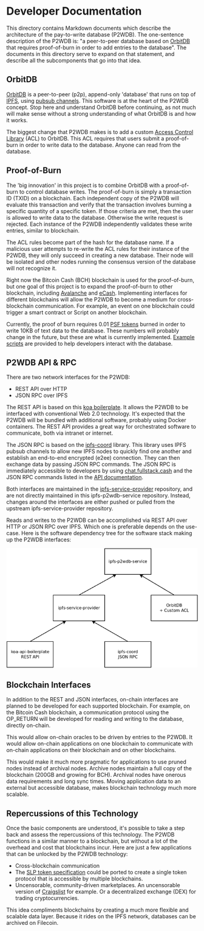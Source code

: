# Developer Documentation

This directory contains Markdown documents which describe the architecture of the pay-to-write database (P2WDB). The one-sentence description of the P2WDB is: "a peer-to-peer database based on [OrbitDB](https://github.com/orbitdb/orbit-db) that requires proof-of-burn in order to add entries to the database". The documents in this directory serve to expand on that statement, and describe all the subcomponents that go into that idea.

## OrbitDB

[OrbitDB](https://github.com/orbitdb/orbit-db) is a peer-to-peer (p2p), append-only 'database' that runs on top of [IPFS](https://ipfs.io), using [pubsub channels](https://docs.libp2p.io/concepts/publish-subscribe/). This software is at the heart of the P2WDB concept. Stop here and understand OrbitDB before continuing, as not much will make sense without a strong understanding of what OrbitDB is and how it works.

The biggest change that P2WDB makes is to add a custom [Access Control Library](https://github.com/orbitdb/orbit-db-access-controllers) (ACL) to OrbitDB. This ACL requires that users submit a proof-of-burn in order to write data to the database. Anyone can read from the database.

## Proof-of-Burn

The 'big innovation' in this project is to combine OrbitDB with a proof-of-burn to control database writes. The proof-of-burn is simply a transaction ID (TXID) on a blockchain. Each independent copy of the P2WDB will evaluate this transaction and verify that the transaction involves burning a specific quantity of a specific token. If those criteria are met, then the user is allowed to write data to the database. Otherwise the write request is rejected. Each instance of the P2WDB independently validates these write entries, similar to blockchain.

The ACL rules become part of the hash for the database name. If a malicious user attempts to re-write the ACL rules for their instance of the P2WDB, they will only succeed in creating a new database. Their node will be isolated and other nodes running the consensus version of the database will not recognize it.

Right now the Bitcoin Cash (BCH) blockchain is used for the proof-of-burn, but one goal of this project is to expand the proof-of-burn to other blockchain, including [Avalanche](https://www.avax.network/) and [eCash](https://e.cash). Implementing interfaces for different blockchains will allow the P2WDB to become a medium for cross-blockchain communication. For example, an event on one blockchain could trigger a smart contract or Script on another blockchain.

Currently, the proof of burn requires 0.01 [PSF tokens](https://psfoundation.cash) burned in order to write 10KB of text data to the database. These numbers will probably change in the future, but these are what is currently implemented. [Example scripts](../examples) are provided to help developers interact with the database.

## P2WDB API & RPC

There are two network interfaces for the P2WDB:

- REST API over HTTP
- JSON RPC over IPFS

The REST API is based on this [koa boilerplate](https://github.com/christroutner/koa-api-boilerplate). It allows the P2WDB to be interfaced with conventional Web 2.0 technology. It's expected that the P2WDB will be bundled with additional software, probably using Docker containers. The REST API provides a great way for orchestrated software to communicate, both via intranet or internet.

The JSON RPC is based on the [ipfs-coord](https://github.com/Permissionless-Software-Foundation/ipfs-coord#readme) library. This library uses IPFS pubsub channels to allow new IPFS nodes to quickly find one another and establish an end-to-end encrypted (e2ee) connection. They can then exchange data by passing JSON RPC commands. The JSON RPC is immediately accessible to developers by using [chat.fullstack.cash](https://chat.fullstack.cash) and the JSON RPC commands listed in the [API documentation](https://p2wdb.fullstackcash.nl/).

Both interfaces are maintained in the [ipfs-service-provider](https://github.com/Permissionless-Software-Foundation/ipfs-service-provider) repository, and are not directly maintained in this ipfs-p2wdb-service repository. Instead, changes around the interfaces are either pushed or pulled from the upstream ipfs-service-provider repository.

Reads and writes to the P2WDB can be accomplished via REST API over HTTP or JSON RPC over IPFS. Which one is preferable depends on the use-case. Here is the software dependency tree for the software stack making up the P2WDB interfaces:

![ipfs-p2wdb-service dependency graph](./diagrams/dependency-graph.png)

## Blockchain Interfaces

In addition to the REST and JSON interfaces, on-chain interfaces are planned to be developed for each supported blockchain. For example, on the Bitcoin Cash blockchain, a communication protocol using the OP_RETURN will be developed for reading and writing to the database, directly on-chain.

This would allow on-chain oracles to be driven by entries to the P2WDB. It would allow on-chain applications on one blockchain to communicate with on-chain applications on their blockchain and on other blockchains.

This would make it much more pragmatic for applications to use pruned nodes instead of archival nodes. Archive nodes maintain a full copy of the blockchain (200GB and growing for BCH). Archival nodes have onerous data requirements and long sync times. Moving application data to an external but accessible database, makes blockchain technology much more scalable.

## Repercussions of this Technology

Once the basic components are understood, it's possible to take a step back and assess the repercussions of this technology. The P2WDB functions in a similar manner to a blockchain, but without a lot of the overhead and cost that blockchains incur. Here are just a few applications that can be unlocked by the P2WDB technology:

- Cross-blockchain communication
- The [SLP token specification](https://github.com/simpleledger/slp-specifications/blob/master/slp-token-type-1.md) could be ported to create a single token protocol that is accessible by multiple blockchains.
- Uncensorable, community-driven marketplaces. An uncensorable version of [Craigslist](https://craigslist.org) for example. Or a decentralized exchange (DEX) for trading cryptocurrencies.

This idea compliments blockchains by creating a much more flexible and scalable data layer. Because it rides on the IPFS network, databases can be archived on Filecoin.
